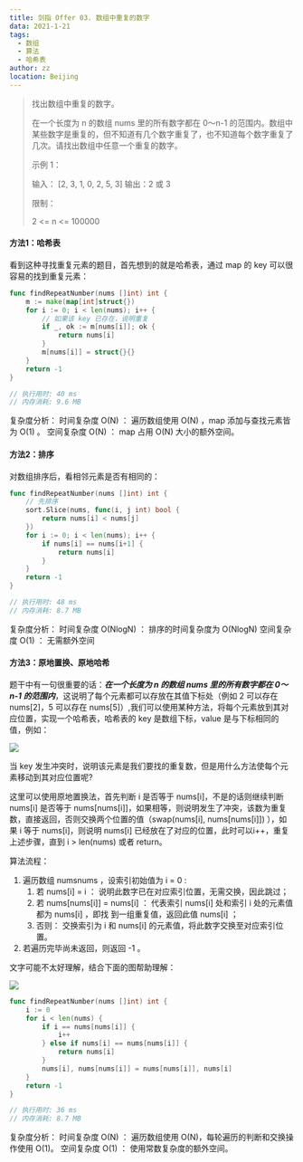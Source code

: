 ```yaml
---
title: 剑指 Offer 03. 数组中重复的数字
data: 2021-1-21
tags: 
  - 数组
  - 算法
  - 哈希表
author: zz
location: Beijing
---
```




> 找出数组中重复的数字。
>
>
> 在一个长度为 n 的数组 nums 里的所有数字都在 0～n-1 的范围内。数组中某些数字是重复的，但不知道有几个数字重复了，也不知道每个数字重复了几次。请找出数组中任意一个重复的数字。
>
> 示例 1：
>
> 输入：
> [2, 3, 1, 0, 2, 5, 3]
> 输出：2 或 3 
>
>
> 限制：
>
> 2 <= n <= 100000





####  方法1：哈希表

看到这种寻找重复元素的题目，首先想到的就是哈希表，通过 map 的 key 可以很容易的找到重复元素：

```go
func findRepeatNumber(nums []int) int {
    m := make(map[int]struct{})
    for i := 0; i < len(nums); i++ {
        // 如果该 key 已存在，说明重复
        if _, ok := m[nums[i]]; ok {
            return nums[i]
        }
        m[nums[i]] = struct{}{}
    }
    return -1
}

// 执行用时: 40 ms
// 内存消耗: 9.6 MB
```

复杂度分析：
时间复杂度 O(N) ： 遍历数组使用 O(N) ，map 添加与查找元素皆为 O(1) 。
空间复杂度 O(N) ： map 占用 O(N) 大小的额外空间。



#### 方法2：排序

对数组排序后，看相邻元素是否有相同的：

```go
func findRepeatNumber(nums []int) int {
  	// 先排序
    sort.Slice(nums, func(i, j int) bool {
        return nums[i] < nums[j]
    })
    for i := 0; i < len(nums); i++ {
        if nums[i] == nums[i+1] {
            return nums[i]
        }
    }
    return -1
}

// 执行用时: 48 ms
// 内存消耗: 8.7 MB
```

复杂度分析：
时间复杂度 O(NlogN) ： 排序的时间复杂度为 O(NlogN) 
空间复杂度 O(1) ： 无需额外空间



#### 方法3：原地置换、原地哈希

题干中有一句很重要的话：***在一个长度为 n 的数组 nums 里的所有数字都在 0～n-1 的范围内***，这说明了每个元素都可以存放在其值下标处（例如 2 可以存在 nums[2]，5 可以存在 nums[5]）,我们可以使用某种方法，将每个元素放到其对应位置，实现一个哈希表，哈希表的 key 是数组下标，value 是与下标相同的值，例如：

![](https://zkept-1302605083.cos.ap-nanjing.myqcloud.com/LeetCode/office_03_hash.jpg)

当 key 发生冲突时，说明该元素是我们要找的重复数，但是用什么方法使每个元素移动到其对应位置呢?

这里可以使用原地置换法，首先判断 i 是否等于 nums[i]，不是的话则继续判断 nums[i] 是否等于 nums[nums[i]]，如果相等，则说明发生了冲突，该数为重复数，直接返回，否则交换两个位置的值（swap(nums[i], nums[nums[i]]) ），如果 i 等于 nums[i]，则说明 nums[i] 已经放在了对应的位置，此时可以i++，重复上述步骤，直到 i > len(nums) 或者 return。



算法流程：

1. 遍历数组 numsnums ，设索引初始值为 i = 0 :
   1.  若 nums[i] = i ： 说明此数字已在对应索引位置，无需交换，因此跳过；
   2. 若 nums[nums[i]] = nums[i] ： 代表索引 nums[i] 处和索引 i 处的元素值都为 nums[i] ，即找      到一组重复值，返回此值 nums[i] ；
   3. 否则： 交换索引为 i 和 nums[i] 的元素值，将此数字交换至对应索引位置。
2. 若遍历完毕尚未返回，则返回 -1 。



文字可能不太好理解，结合下面的图帮助理解：



![](https://zkept-1302605083.cos.ap-nanjing.myqcloud.com/LeetCode/office_03.png)



```go
func findRepeatNumber(nums []int) int {
    i := 0
    for i < len(nums) {
        if i == nums[nums[i]] {
            i++
        } else if nums[i] == nums[nums[i]] {
            return nums[i]
        }
        nums[i], nums[nums[i]] = nums[nums[i]], nums[i]
    }
    return -1
}

// 执行用时: 36 ms
// 内存消耗: 8.7 MB

```

复杂度分析：
时间复杂度 O(N) ： 遍历数组使用 O(N)，每轮遍历的判断和交换操作使用 O(1)。
空间复杂度 O(1) ： 使用常数复杂度的额外空间。



<Vssue :title="$title" />